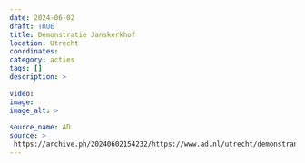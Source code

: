 ```yaml
---
date: 2024-06-02
draft: TRUE
title: Demonstratie Janskerkhof
location: Utrecht
coordinates: 
category: acties
tags: []
description: > 
 
video: 
image: 
image_alt: > 
 
source_name: AD
source: > 
 https://archive.ph/20240602154232/https://www.ad.nl/utrecht/demonstranten-op-janskerkhof-vragen-aandacht-voor-leed-in-gaza-we-zullen-blijven-doorgaan~a33b4d20/#selection-1725.135-1725.279
---
```

